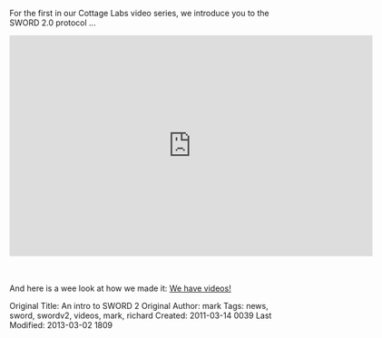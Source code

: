 For the first in our Cottage Labs video series, we introduce you to the SWORD 2.0 protocol ...


<iframe title="YouTube video player" width="640" height="390" src="http://www.youtube.com/embed/bJaRl4O4DbA" frameborder="0" allowfullscreen></iframe>

<p><br /><br />And here is a wee look at how we made it: <a href="/we-have-videos">We have videos!</a></p>



Original Title: An intro to SWORD 2
Original Author: mark
Tags: news, sword, swordv2, videos, mark, richard
Created: 2011-03-14 0039
Last Modified: 2013-03-02 1809
